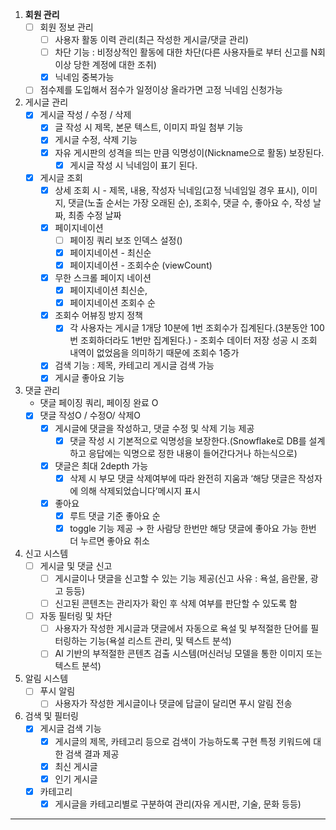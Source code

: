 1. **회원 관리**
    - [ ]  회원 정보 관리
        - [ ]  사용자 활동 이력 관리(최근 작성한 게시글/댓글 관리)
        - [ ]  차단 기능 : 비정상적인 활동에 대한 차단(다른 사용자들로 부터 신고를 N회 이상 당한 계정에 대한 조취)
        - [x]  닉네임 중복가능
    - [ ]  점수제를 도입해서 점수가 일정이상 올라가면 고정 닉네임 신청가능
2. 게시글 관리
    - [x]  게시글 작성 / 수정 / 삭제
        - [x]  글 작성 시 제목, 본문 텍스트, 이미지 파일 첨부 기능
        - [x]  게시글 수정, 삭제 기능
        - [x]  자유 게시판의 성격을 띄는 만큼 익명성이(Nickname으로 활동) 보장된다.
            - [x]  게시글 작성 시 닉네임이 표기 된다.
    - [x]  게시글 조회
        - [x]  상세 조회 시 - 제목, 내용, 작성자 닉네임(고정 닉네임일 경우 표시), 이미지, 댓글(노출 순서는 가장 오래된 순), 조회수, 댓글 수, 좋아요 수, 작성 날짜, 최종 수정 날짜
        - [x]  페이지네이션
            - [ ]  페이징 쿼리 보조 인덱스 설정()
            - [x]  페이지네이션 - 최신순
            - [x]  페이지네이션 - 조회수순 (viewCount)
        - [x]  무한 스크롤 페이지 네이션
            - [x]  페이지네이션 최신순,
            - [x]  페이지네이션 조회수 순
        - [x]  조회수 어뷰징 방지 정책
            - [x]  각 사용자는 게시글 1개당 10분에 1번 조회수가 집계된다.(3분동안 100번 조회하더라도 1번만 집계된다.) - 조회수 데이터 저장 성공 시 조회 내역이 없었음을 의미하기 때문에 조회수 1증가
        - [x]  검색 기능 : 제목, 카테고리 게시글 검색 가능
        - [x]  게시글 좋아요 기능
3. 댓글 관리
    - 댓글 페이징 쿼리, 페이징 완료 O
    - [x]  댓글 작성O / 수정O/ 삭제O
        - [x]  게시글에 댓글을 작성하고, 댓글 수정 및 삭제 기능 제공
            - [x]  댓글 작성 시 기본적으로 익명성을 보장한다.(Snowflake로 DB를 설계하고 응답에는 익명으로 정한 내용이 들어간다거나 하는식으로)
        - [x]  댓글은 최대 2depth 가능
            - [x]  삭제 시 부모 댓글 삭제여부에 따라 완전히 지움과 ‘해당 댓글은 작성자에 의해 삭제되었습니다’메시지 표시
        - [x]  좋아요
            - [x]  루트 댓글 기준 좋아요 순
            - [x]  toggle 기능 제공 → 한 사람당 한번만 해당 댓글에 좋아요 가능 한번 더 누르면 좋아요 취소
4. 신고 시스템
    - [ ]  게시글 및 댓글 신고
        - [ ]  게시글이나 댓글을 신고할 수 있는 기능 제공(신고 사유 : 욕설, 음란물, 광고 등등)
        - [ ]  신고된 콘텐츠는 관리자가 확인 후 삭제 여부를 판단할 수 있도록 함
    - [ ]  자동 필터링 및 차단
        - [ ]  사용자가 작성한 게시글과 댓글에서 자동으로 욕설 및 부적절한 단어를 필터링하는 기능(욕설 리스트 관리, 및 텍스트 분석)
        - [ ]  AI 기반의 부적절한 콘텐츠 검출 시스템(머신러닝 모델을 통한 이미지 또는 텍스트 분석)
5. 알림 시스템
    - [ ]  푸시 알림
        - [ ]  사용자가 작성한 게시글이나 댓글에 답글이 달리면 푸시 알림 전송
6. 검색 및 필터링
    - [x]  게시글 검색 기능
        - [x]  게시글의 제목, 카테고리 등으로 검색이 가능하도록 구현 특정 키워드에 대한 검색 결과 제공
        - [x]  최신 게시글
        - [x]  인기 게시글
    - [x]  카테고리
        - [x]  게시글을 카테고리별로 구분하여 관리(자유 게시판, 기술, 문화 등등)

---